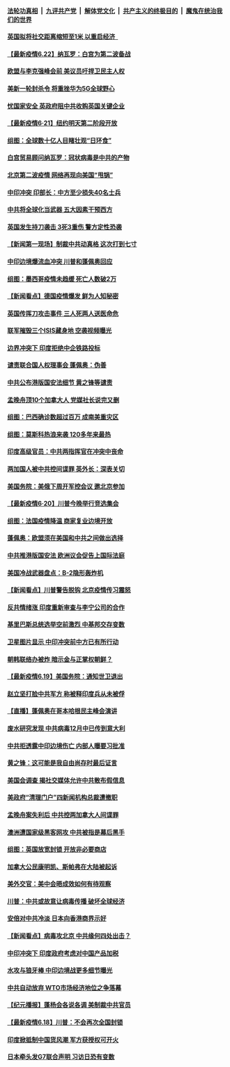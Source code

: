 

####  [法轮功真相](../../../../basic/blob/master/README.md?t=06221531) &nbsp;|&nbsp; [九评共产党](../../../../9ping.md/blob/master/README.md?t=06221531) &nbsp;|&nbsp; [解体党文化](../../../../jtdwh.md/blob/master/README.md?t=06221531)  &nbsp;|&nbsp; [共产主义的终极目的](../../../../gczydzjmd.md/blob/master/README.md?t=06221531) &nbsp;|&nbsp; [魔鬼在统治我们的世界](../../../../mgztzwmdsj.md/blob/master/README.md?t=06221531) 

#### [英国拟将社交距离缩短至1米 以重启经济  ](../pages/nsc418/n12203125.md?t=06221531) 

#### [【最新疫情6.22】纳瓦罗：白宫为第二波备战](../pages/nsc418/n12199354.md?t=06221531) 

#### [欧盟与李克强峰会前 美议员吁捍卫民主人权](../pages/nsc418/n12202775.md?t=06221531) 

#### [美新一轮封杀令 将重挫华为5G全球野心](../pages/nsc418/n12202488.md?t=06221531) 

#### [忧国家安全 英政府阻中共收购英国关键企业](../pages/nsc418/n12202456.md?t=06221531) 

#### [【最新疫情6·21】纽约明天第二阶段开放](../pages/nsc418/n12196332.md?t=06221531) 

#### [组图：全球数十亿人目睹壮观“日环食”](../pages/nsc418/n12202171.md?t=06221531) 

#### [白宫贸易顾问纳瓦罗：冠状病毒是中共的产物](../pages/nsc418/n12202027.md?t=06221531) 

#### [北京第二波疫情 网络再现向美国“甩锅”](../pages/nsc418/n12201996.md?t=06221531) 

#### [中印冲突 印部长：中方至少损失40名士兵](../pages/nsc418/n12201884.md?t=06221531) 

#### [中共将全球化当武器 五大因素干预西方](../pages/nsc418/n12186089.md?t=06221531) 

#### [英国发生持刀袭击 3死3重伤 警方定性恐袭](../pages/nsc418/n12201767.md?t=06221531) 

#### [【新闻第一现场】制裁中共动真格 这次打到七寸](../pages/nsc418/n12201730.md?t=06221531) 

#### [中印边境爆流血冲突 川普和蓬佩奥回应](../pages/nsc418/n12201068.md?t=06221531) 

#### [组图：墨西哥疫情未趋缓 死亡人数破2万](../pages/nsc418/n12199824.md?t=06221531) 

#### [【新闻看点】德国疫情爆发 鲜为人知秘密](../pages/nsc418/n12200936.md?t=06221531) 

#### [英国传挥刀攻击事件 三人死两人送医命危](../pages/nsc418/n12201032.md?t=06221531) 

#### [联军摧毁三个ISIS藏身地 空袭视频曝光](../pages/nsc418/n12200929.md?t=06221531) 

#### [边界冲突下 印度拒绝中企铁路投标](../pages/nsc418/n12200851.md?t=06221531) 

#### [谴责联合国人权理事会 蓬佩奥：伪善](../pages/nsc418/n12200748.md?t=06221531) 

#### [中共公布港版国安法细节 黄之锋等谴责](../pages/nsc418/n12200535.md?t=06221531) 

#### [孟晚舟顶10个加拿大人 党媒社长说完又删](../pages/nsc418/n12200398.md?t=06221531) 

#### [组图：巴西确诊数超过百万 成南美重灾区](../pages/nsc418/n12200146.md?t=06221531) 

#### [组图：莫斯科热浪来袭 120多年来最热](../pages/nsc418/n12198528.md?t=06221531) 

#### [印度高级官员：中共两指挥官在冲突中丧命](../pages/nsc418/n12200340.md?t=06221531) 

#### [两加国人被中共控间谍罪 英外长：深表关切](../pages/nsc418/n12200284.md?t=06221531) 

#### [美国务院：美俄下周开军控会议 邀北京参加](../pages/nsc418/n12200097.md?t=06221531) 

#### [【最新疫情6·20】川普今晚举行竞选集会](../pages/nsc418/n12199376.md?t=06221531) 

#### [组图：法国疫情降温 商家复业边境开放](../pages/nsc418/n12197405.md?t=06221531) 

#### [蓬佩奥：欧盟须在美国和中共之间做出选择](../pages/nsc418/n12199184.md?t=06221531) 

#### [中共推港版国安法 欧洲议会促告上国际法庭](../pages/nsc418/n12199257.md?t=06221531) 

#### [美国冷战武器盘点：B-2隐形轰炸机](../pages/nsc418/n12199226.md?t=06221531) 

#### [【新闻看点】川普警告脱钩 北京疫情传习震怒](../pages/nsc418/n12198957.md?t=06221531) 

#### [反共情绪涨 印度重新审查与李宁公司的合作](../pages/nsc418/n12199030.md?t=06221531) 

#### [基里巴斯总统选举空前激烈 中基邦交存变数](../pages/nsc418/n12199073.md?t=06221531) 

#### [卫星图片显示 中印冲突前中方已有所行动](../pages/nsc418/n12198966.md?t=06221531) 

#### [朝韩联络办被炸 暗示金与正掌权朝鲜？](../pages/nsc418/n12198651.md?t=06221531) 

#### [【最新疫情6.19】美国务院：通知世卫退出](../pages/nsc418/n12196803.md?t=06221531) 

#### [赵立坚打脸中共军方 称被释印度兵从未被俘](../pages/nsc418/n12198632.md?t=06221531) 

#### [【直播】蓬佩奥在哥本哈根民主峰会演讲](../pages/nsc418/n12198355.md?t=06221531) 

#### [废水研究发现 中共病毒12月中已传到意大利](../pages/nsc418/n12198335.md?t=06221531) 

#### [中共拒透露中印边境伤亡 内部人曝要习批准](../pages/nsc418/n12198521.md?t=06221531) 

#### [黄之锋：这可能是我自由尚存时最后证言](../pages/nsc418/n12198585.md?t=06221531) 

#### [美国会调查 揭社交媒体允许中共散布假信息](../pages/nsc418/n12198310.md?t=06221531) 

#### [美政府“清理门户”四新闻机构总裁遭撤职](../pages/nsc418/n12198300.md?t=06221531) 

#### [孟晚舟案失利后 中共控两加拿大人间谍罪](../pages/nsc418/n12197993.md?t=06221531) 

#### [澳洲遭国家级黑客网攻 中共被指是幕后黑手](../pages/nsc418/n12197232.md?t=06221531) 

#### [组图：英国放宽封锁 开放非必要商店](../pages/nsc418/n12194454.md?t=06221531) 

#### [加拿大公民康明凯、斯帕弗在大陆被起诉](../pages/nsc418/n12197374.md?t=06221531) 

#### [美外交官：美中会晤成效如何有待观察](../pages/nsc418/n12196954.md?t=06221531) 

#### [川普：中共或故意让病毒传播 破坏全球经济](../pages/nsc418/n12196283.md?t=06221531) 

#### [安倍对中共冷淡 日本向香港商界示好](../pages/nsc418/n12196586.md?t=06221531) 

#### [【新闻看点】病毒攻北京 中共缘何四处出击？](../pages/nsc418/n12196497.md?t=06221531) 

#### [中印冲突下 印度政府考虑对中国产品加税](../pages/nsc418/n12196479.md?t=06221531) 

#### [水攻与狼牙棒 中印边境战更多细节曝光](../pages/nsc418/n12196307.md?t=06221531) 

#### [中共自动放弃 WTO市场经济地位之争落幕](../pages/nsc418/n12196264.md?t=06221531) 

#### [【纪元播报】蓬杨会各说各调 美制裁中共官员](../pages/nsc418/n12196138.md?t=06221531) 

#### [【最新疫情6.18】川普：不会再次全国封锁](../pages/nsc418/n12193644.md?t=06221531) 

#### [印度掀抵制中国货风潮 军方获授权可开火](../pages/nsc418/n12195858.md?t=06221531) 

#### [日本牵头发G7联合声明 习访日恐有变数](../pages/nsc418/n12195483.md?t=06221531) 

